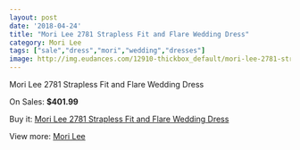 ```yaml
---
layout: post
date: '2018-04-24'
title: "Mori Lee 2781 Strapless Fit and Flare Wedding Dress"
category: Mori Lee
tags: ["sale","dress","mori","wedding","dresses"]
image: http://img.eudances.com/12910-thickbox_default/mori-lee-2781-strapless-fit-and-flare-wedding-dress.jpg
---
```

Mori Lee 2781 Strapless Fit and Flare Wedding Dress

On Sales: **$401.99**
<a href="https://www.eudances.com/en/mori-lee/3937-mori-lee-2781-strapless-fit-and-flare-wedding-dress.html"><amp-img layout="responsive" width="600" height="600" src="//img.eudances.com/12910-thickbox_default/mori-lee-2781-strapless-fit-and-flare-wedding-dress.jpg" alt="Mori Lee 2781 Strapless Fit and Flare Wedding Dress 0" /></a>
<a href="https://www.eudances.com/en/mori-lee/3937-mori-lee-2781-strapless-fit-and-flare-wedding-dress.html"><amp-img layout="responsive" width="600" height="600" src="//img.eudances.com/12913-thickbox_default/mori-lee-2781-strapless-fit-and-flare-wedding-dress.jpg" alt="Mori Lee 2781 Strapless Fit and Flare Wedding Dress 1" /></a>
<a href="https://www.eudances.com/en/mori-lee/3937-mori-lee-2781-strapless-fit-and-flare-wedding-dress.html"><amp-img layout="responsive" width="600" height="600" src="//img.eudances.com/12912-thickbox_default/mori-lee-2781-strapless-fit-and-flare-wedding-dress.jpg" alt="Mori Lee 2781 Strapless Fit and Flare Wedding Dress 2" /></a>
<a href="https://www.eudances.com/en/mori-lee/3937-mori-lee-2781-strapless-fit-and-flare-wedding-dress.html"><amp-img layout="responsive" width="600" height="600" src="//img.eudances.com/12911-thickbox_default/mori-lee-2781-strapless-fit-and-flare-wedding-dress.jpg" alt="Mori Lee 2781 Strapless Fit and Flare Wedding Dress 3" /></a>

Buy it: [Mori Lee 2781 Strapless Fit and Flare Wedding Dress](https://www.eudances.com/en/mori-lee/3937-mori-lee-2781-strapless-fit-and-flare-wedding-dress.html "Mori Lee 2781 Strapless Fit and Flare Wedding Dress")

View more: [Mori Lee](https://www.eudances.com/en/9-mori-lee "Mori Lee")